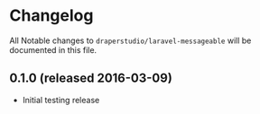 # Changelog

All Notable changes to `draperstudio/laravel-messageable` will be documented in this file.

## 0.1.0 (released 2016-03-09)

- Initial testing release
